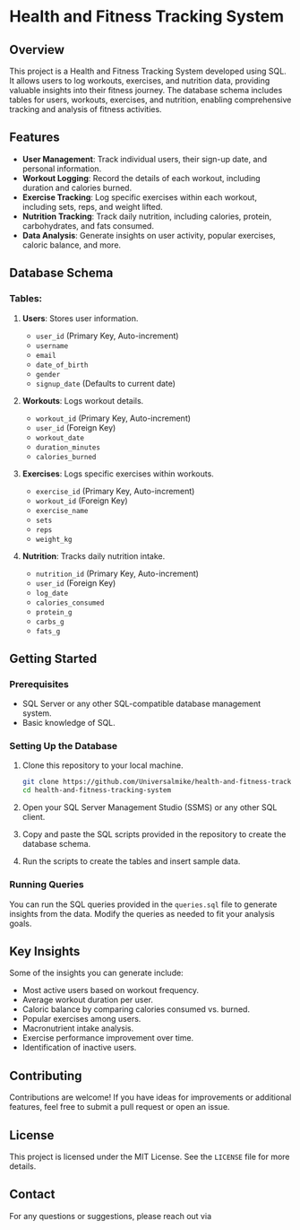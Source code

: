 # Health and Fitness Tracking System

## Overview

This project is a Health and Fitness Tracking System developed using SQL. It allows users to log workouts, exercises, and nutrition data, providing valuable insights into their fitness journey. The database schema includes tables for users, workouts, exercises, and nutrition, enabling comprehensive tracking and analysis of fitness activities.

## Features

- **User Management**: Track individual users, their sign-up date, and personal information.
- **Workout Logging**: Record the details of each workout, including duration and calories burned.
- **Exercise Tracking**: Log specific exercises within each workout, including sets, reps, and weight lifted.
- **Nutrition Tracking**: Track daily nutrition, including calories, protein, carbohydrates, and fats consumed.
- **Data Analysis**: Generate insights on user activity, popular exercises, caloric balance, and more.

## Database Schema

### Tables:

1. **Users**: Stores user information.
   - `user_id` (Primary Key, Auto-increment)
   - `username`
   - `email`
   - `date_of_birth`
   - `gender`
   - `signup_date` (Defaults to current date)

2. **Workouts**: Logs workout details.
   - `workout_id` (Primary Key, Auto-increment)
   - `user_id` (Foreign Key)
   - `workout_date`
   - `duration_minutes`
   - `calories_burned`

3. **Exercises**: Logs specific exercises within workouts.
   - `exercise_id` (Primary Key, Auto-increment)
   - `workout_id` (Foreign Key)
   - `exercise_name`
   - `sets`
   - `reps`
   - `weight_kg`

4. **Nutrition**: Tracks daily nutrition intake.
   - `nutrition_id` (Primary Key, Auto-increment)
   - `user_id` (Foreign Key)
   - `log_date`
   - `calories_consumed`
   - `protein_g`
   - `carbs_g`
   - `fats_g`

## Getting Started

### Prerequisites

- SQL Server or any other SQL-compatible database management system.
- Basic knowledge of SQL.

### Setting Up the Database

1. Clone this repository to your local machine.

    ```bash
    git clone https://github.com/Universalmike/health-and-fitness-tracking-system.git
    cd health-and-fitness-tracking-system
    ```

2. Open your SQL Server Management Studio (SSMS) or any other SQL client.
3. Copy and paste the SQL scripts provided in the repository to create the database schema.
4. Run the scripts to create the tables and insert sample data.

### Running Queries

You can run the SQL queries provided in the `queries.sql` file to generate insights from the data. Modify the queries as needed to fit your analysis goals.

## Key Insights

Some of the insights you can generate include:

- Most active users based on workout frequency.
- Average workout duration per user.
- Caloric balance by comparing calories consumed vs. burned.
- Popular exercises among users.
- Macronutrient intake analysis.
- Exercise performance improvement over time.
- Identification of inactive users.

## Contributing

Contributions are welcome! If you have ideas for improvements or additional features, feel free to submit a pull request or open an issue.

## License

This project is licensed under the MIT License. See the `LICENSE` file for more details.

## Contact

For any questions or suggestions, please reach out via 

